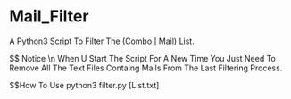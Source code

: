 # Mail_Filter
A Python3 Script To Filter The (Combo | Mail) List.

$$ Notice \n
When U Start The Script For A New Time You Just Need To Remove All The Text Files Containg Mails From The Last Filtering Process.


$$How To Use 
python3 filter.py [List.txt]
